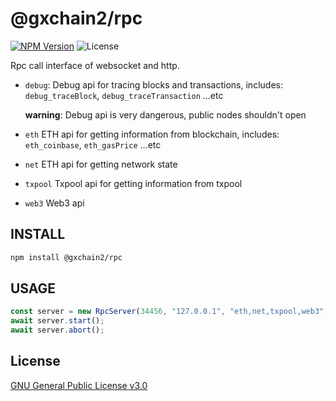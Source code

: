 # @gxchain2/rpc

[![NPM Version](https://img.shields.io/npm/v/@gxchain2/rpc)](https://www.npmjs.org/package/@gxchain2/rpc)
![License](https://img.shields.io/npm/l/@gxchain2/rpc)

Rpc call interface of websocket and http.

- `debug`: Debug api for tracing blocks and transactions, includes: `debug_traceBlock`, `debug_traceTransaction` ...etc

  **warning**: Debug api is very dangerous, public nodes shouldn't open

- `eth` ETH api for getting information from blockchain, includes: `eth_coinbase`, `eth_gasPrice` ...etc
- `net` ETH api for getting network state
- `txpool` Txpool api for getting information from txpool
- `web3` Web3 api

## INSTALL

```sh
npm install @gxchain2/rpc
```

## USAGE

```ts
const server = new RpcServer(34456, "127.0.0.1", "eth,net,txpool,web3", node);
await server.start();
await server.abort();
```

## License

[GNU General Public License v3.0](https://www.gnu.org/licenses/gpl-3.0.en.html)
